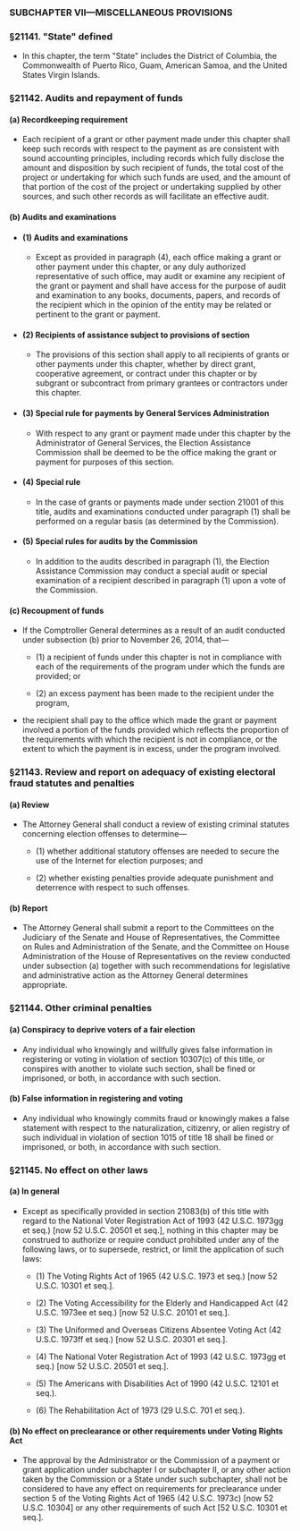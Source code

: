 ### SUBCHAPTER VII—MISCELLANEOUS PROVISIONS

### §21141. "State" defined
* In this chapter, the term "State" includes the District of Columbia, the Commonwealth of Puerto Rico, Guam, American Samoa, and the United States Virgin Islands.

### §21142. Audits and repayment of funds
#### (a) Recordkeeping requirement
* Each recipient of a grant or other payment made under this chapter shall keep such records with respect to the payment as are consistent with sound accounting principles, including records which fully disclose the amount and disposition by such recipient of funds, the total cost of the project or undertaking for which such funds are used, and the amount of that portion of the cost of the project or undertaking supplied by other sources, and such other records as will facilitate an effective audit.

#### (b) Audits and examinations
* #### (1) Audits and examinations
  * Except as provided in paragraph (4), each office making a grant or other payment under this chapter, or any duly authorized representative of such office, may audit or examine any recipient of the grant or payment and shall have access for the purpose of audit and examination to any books, documents, papers, and records of the recipient which in the opinion of the entity may be related or pertinent to the grant or payment.

* #### (2) Recipients of assistance subject to provisions of section
  * The provisions of this section shall apply to all recipients of grants or other payments under this chapter, whether by direct grant, cooperative agreement, or contract under this chapter or by subgrant or subcontract from primary grantees or contractors under this chapter.

* #### (3) Special rule for payments by General Services Administration
  * With respect to any grant or payment made under this chapter by the Administrator of General Services, the Election Assistance Commission shall be deemed to be the office making the grant or payment for purposes of this section.

* #### (4) Special rule
  * In the case of grants or payments made under section 21001 of this title, audits and examinations conducted under paragraph (1) shall be performed on a regular basis (as determined by the Commission).

* #### (5) Special rules for audits by the Commission
  * In addition to the audits described in paragraph (1), the Election Assistance Commission may conduct a special audit or special examination of a recipient described in paragraph (1) upon a vote of the Commission.

#### (c) Recoupment of funds
* If the Comptroller General determines as a result of an audit conducted under subsection (b) prior to November 26, 2014, that—

  * (1) a recipient of funds under this chapter is not in compliance with each of the requirements of the program under which the funds are provided; or

  * (2) an excess payment has been made to the recipient under the program,


* the recipient shall pay to the office which made the grant or payment involved a portion of the funds provided which reflects the proportion of the requirements with which the recipient is not in compliance, or the extent to which the payment is in excess, under the program involved.

### §21143. Review and report on adequacy of existing electoral fraud statutes and penalties
#### (a) Review
* The Attorney General shall conduct a review of existing criminal statutes concerning election offenses to determine—

  * (1) whether additional statutory offenses are needed to secure the use of the Internet for election purposes; and

  * (2) whether existing penalties provide adequate punishment and deterrence with respect to such offenses.

#### (b) Report
* The Attorney General shall submit a report to the Committees on the Judiciary of the Senate and House of Representatives, the Committee on Rules and Administration of the Senate, and the Committee on House Administration of the House of Representatives on the review conducted under subsection (a) together with such recommendations for legislative and administrative action as the Attorney General determines appropriate.

### §21144. Other criminal penalties
#### (a) Conspiracy to deprive voters of a fair election
* Any individual who knowingly and willfully gives false information in registering or voting in violation of section 10307(c) of this title, or conspires with another to violate such section, shall be fined or imprisoned, or both, in accordance with such section.

#### (b) False information in registering and voting
* Any individual who knowingly commits fraud or knowingly makes a false statement with respect to the naturalization, citizenry, or alien registry of such individual in violation of section 1015 of title 18 shall be fined or imprisoned, or both, in accordance with such section.

### §21145. No effect on other laws
#### (a) In general
* Except as specifically provided in section 21083(b) of this title with regard to the National Voter Registration Act of 1993 (42 U.S.C. 1973gg et seq.) [now 52 U.S.C. 20501 et seq.], nothing in this chapter may be construed to authorize or require conduct prohibited under any of the following laws, or to supersede, restrict, or limit the application of such laws:

  * (1) The Voting Rights Act of 1965 (42 U.S.C. 1973 et seq.) [now 52 U.S.C. 10301 et seq.].

  * (2) The Voting Accessibility for the Elderly and Handicapped Act (42 U.S.C. 1973ee et seq.) [now 52 U.S.C. 20101 et seq.].

  * (3) The Uniformed and Overseas Citizens Absentee Voting Act (42 U.S.C. 1973ff et seq.) [now 52 U.S.C. 20301 et seq.].

  * (4) The National Voter Registration Act of 1993 (42 U.S.C. 1973gg et seq.) [now 52 U.S.C. 20501 et seq.].

  * (5) The Americans with Disabilities Act of 1990 (42 U.S.C. 12101 et seq.).

  * (6) The Rehabilitation Act of 1973 (29 U.S.C. 701 et seq.).

#### (b) No effect on preclearance or other requirements under Voting Rights Act
* The approval by the Administrator or the Commission of a payment or grant application under subchapter I or subchapter II, or any other action taken by the Commission or a State under such subchapter, shall not be considered to have any effect on requirements for preclearance under section 5 of the Voting Rights Act of 1965 (42 U.S.C. 1973c) [now 52 U.S.C. 10304] or any other requirements of such Act [52 U.S.C. 10301 et seq.].